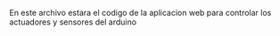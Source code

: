 En este archivo estara el codigo de la aplicacion web para controlar los actuadores y sensores del arduino